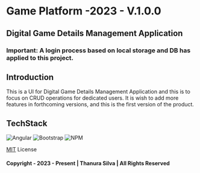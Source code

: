 #  Game Platform -2023 - V.1.0.0
## Digital Game Details Management Application

### Important: A login process based on local storage and DB has applied to this project. 

## Introduction
This is a UI for Digital Game Details Management Application
and this is to focus on CRUD operations for dedicated users.
It is wish to add more features in forthcoming versions, and this is the first version of the product.

## TechStack

![Angular](https://img.shields.io/badge/angular-%23DD0031.svg?style=for-the-badge&logo=angular&logoColor=white)
![Bootstrap](https://img.shields.io/badge/bootstrap-%23563D7C.svg?style=for-the-badge&logo=bootstrap&logoColor=white)
![NPM](https://img.shields.io/badge/NPM-%23000000.svg?style=for-the-badge&logo=npm&logoColor=white)

[MIT](./License.txt) License
#### Copyright - 2023 - Present | Thanura Silva | All Rights Reserved

